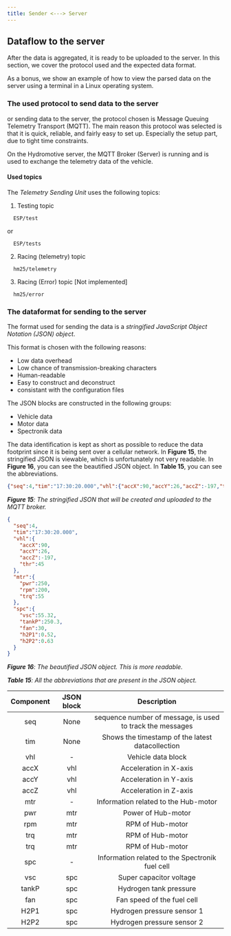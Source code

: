 ```yaml
---
title: Sender <---> Server
---
```

## Dataflow to the server

After the data is aggregated, it is ready to be uploaded to the server. In this section, we cover the protocol used and the expected data format.

As a bonus, we show an example of how to view the parsed data on the server using a terminal in a Linux operating system.

### The used protocol to send data to the server

or sending data to the server, the protocol chosen is Message Queuing Telemetry Transport (MQTT). The main reason this protocol was selected is that it is quick, reliable, and fairly easy to set up. Especially the setup part, due to tight time constraints.

On the Hydromotive server, the MQTT Broker (Server) is running and is used to exchange the telemetry data of the vehicle.

#### Used topics

The _Telemetry Sending Unit_ uses the following topics:

1. Testing topic

```String
  ESP/test
```

or

```String
  ESP/tests
```

2. Racing (telemetry) topic

```String
  hm25/telemetry
```

3. Racing (Error) topic [Not implemented]

```String
  hm25/error
```

### The dataformat for sending to the server

The format used for sending the data is a _stringified JavaScript Object Notation (JSON) object_.

This format is chosen with the following reasons:

- Low data overhead
- Low chance of transmission-breaking characters
- Human-readable
- Easy to construct and deconstruct
- consistant with the configuration files

The JSON blocks are constructed in the following groups:

- Vehicle data
- Motor data
- Spectronik data

The data identification is kept as short as possible to reduce the data footprint since it is being sent over a cellular network. In **Figure 15**, the stringified JSON is viewable, which is unfortunately not very readable. In **Figure 16**, you can see the beautified JSON object. In **Table 15**, you can see the abbreviations.

```JSON
{"seq":4,"tim":"17:30:20.000","vhl":{"accX":90,"accY":26,"accZ":-197,"thr":45},"mtr":{"pwr":250,"rpm":200,"trq":55},"spc":{"vsc":55.32,"tankP":250.3,"fan":30,"h2P1":0.52,"h2P2":0.63}}
```

**_Figure 15_**_: The stringified JSON that will be created and uploaded to the MQTT broker._

```JSON
{
  "seq":4,
  "tim":"17:30:20.000",
  "vhl":{
    "accX":90,
    "accY":26,
    "accZ":-197,
    "thr":45
  },
  "mtr":{
    "pwr":250,
    "rpm":200,
    "trq":55
  },
  "spc":{
    "vsc":55.32,
    "tankP":250.3,
    "fan":30,
    "h2P1":0.52,
    "h2P2":0.63
  }
}
```

**_Figure 16_**_: The beautified JSON object. This is more readable._

**_Table 15_**_: All the abbreviations that are present in the JSON object._

| Component | JSON block | Description |
|:---------:|:----------:|:-----------:|
| seq | None | sequence number of message, is used to track the messages |
| tim | None | Shows the timestamp of the latest datacollection |
| vhl | \- | Vehicle data block |
| accX | vhl | Acceleration in X-axis |
| accY | vhl | Acceleration in Y-axis |
| accZ | vhl | Acceleration in Z-axis |
| mtr | \- | Information related to the Hub-motor |
| pwr | mtr | Power of Hub-motor |
| rpm | mtr | RPM of Hub-motor |
| trq | mtr | RPM of Hub-motor |
| trq | mtr | RPM of Hub-motor |
| spc | \- | Information related to the Spectronik fuel cell |
| vsc | spc | Super capacitor voltage |
| tankP | spc | Hydrogen tank pressure |
| fan | spc | Fan speed of the fuel cell |
| H2P1 | spc | Hydrogen pressure sensor 1 |
| H2P2 | spc | Hydrogen pressure sensor 2 |

